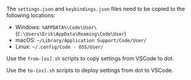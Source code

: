 The `settings.json` and `keybindings.json` files need to be copied to the following locations:

- Windows: `%APPDATA%\Code\User\` (`C:\Users\Erik\AppData\Roaming\Code\User`)
- macOS: `~/Library/Application Support/Code/User/`
- Linux: `~/.config/Code - OSS/User/`

Use the `from-[os].sh` scripts to copy settings from VSCode to dot.

Use the `to-[os].sh` scripts to deploy settings from dot to VSCode.
